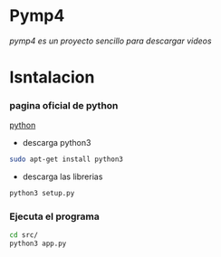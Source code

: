 # Pymp4

*pymp4 es un proyecto sencillo para descargar videos*

# Isntalacion
### pagina oficial de python

[python](https://www.python.org/)

- descarga python3
````bash
sudo apt-get install python3
````

- descarga las librerias

```sh
python3 setup.py
```

### Ejecuta el programa

```sh
cd src/
python3 app.py
```

